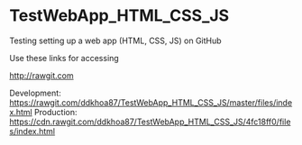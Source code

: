 # TestWebApp_HTML_CSS_JS
Testing setting up a web app (HTML, CSS, JS) on GitHub

Use these links for accessing

http://rawgit.com

Development: https://rawgit.com/ddkhoa87/TestWebApp_HTML_CSS_JS/master/files/index.html
Production: https://cdn.rawgit.com/ddkhoa87/TestWebApp_HTML_CSS_JS/4fc18ff0/files/index.html
